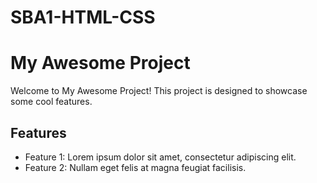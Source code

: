 # SBA1-HTML-CSS
# My Awesome Project

Welcome to My Awesome Project! This project is designed to showcase some cool features.

## Features

- Feature 1: Lorem ipsum dolor sit amet, consectetur adipiscing elit.
- Feature 2: Nullam eget felis at magna feugiat facilisis.
